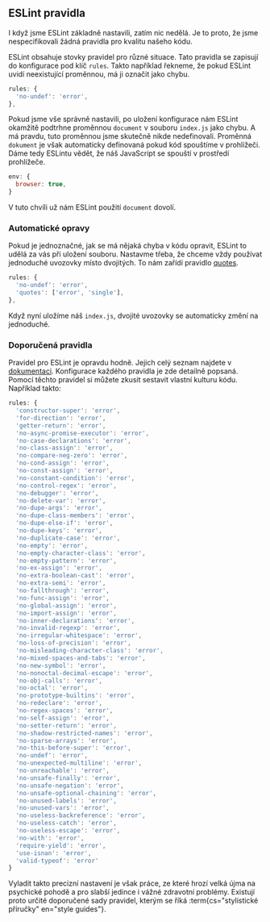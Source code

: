 ## ESLint pravidla

I když jsme ESLint základně nastavili, zatím nic nedělá. Je to proto, že jsme nespecifikovali žádná pravidla pro kvalitu našeho kódu. 

ESLint obsahuje stovky pravidel pro různé situace. Tato pravidla se zapisují do konfigurace pod klíč `rules`. Takto například řekneme, že pokud ESLint uvidí neexistující proměnnou, má ji označit jako chybu.

```js
rules: {
  'no-undef': 'error',
},
```

Pokud jsme vše správně nastavili, po uložení konfigurace nám ESLint okamžitě podtrhne proměnnou `document` v souboru `index.js` jako chybu. A má pravdu, tuto proměnnou jsme skutečně nikde nedefinovali. Proměnná `dokument` je však automaticky definovaná pokud kód spouštíme v prohlížeči. Dáme tedy ESLintu vědět, že náš JavaScript se spouští v prostředí prohlížeče.

```js
env: {
  browser: true,
}
```

V tuto chvíli už nám ESLint použití `document` dovolí.

### Automatické opravy

Pokud je jednoznačné, jak se má nějaká chyba v kódu opravit, ESLint to udělá za vás při uložení souboru. Nastavme třeba, že chceme vždy používat jednoduché uvozovky místo dvojitých. To nám zařídí pravidlo [quotes](https://eslint.org/docs/latest/rules/quotes).

```js
rules: {
  'no-undef': 'error',
  'quotes': ['error', 'single'],
},
```

Když nyní uložíme náš `index.js`, dvojité uvozovky se automaticky změní na jednoduché.

### Doporučená pravidla

Pravidel pro ESLint je opravdu hodně. Jejich celý seznam najdete v [dokumentaci](https://eslint.org/docs/latest/rules). Konfigurace každého pravidla je zde detailně popsaná. Pomocí těchto pravidel si můžete zkusit sestavit vlastní kulturu kódu. Například takto:

```js
rules: {
  'constructor-super': 'error',
  'for-direction': 'error',
  'getter-return': 'error',
  'no-async-promise-executor': 'error',
  'no-case-declarations': 'error',
  'no-class-assign': 'error',
  'no-compare-neg-zero': 'error',
  'no-cond-assign': 'error',
  'no-const-assign': 'error',
  'no-constant-condition': 'error',
  'no-control-regex': 'error',
  'no-debugger': 'error',
  'no-delete-var': 'error',
  'no-dupe-args': 'error',
  'no-dupe-class-members': 'error',
  'no-dupe-else-if': 'error',
  'no-dupe-keys': 'error',
  'no-duplicate-case': 'error',
  'no-empty': 'error',
  'no-empty-character-class': 'error',
  'no-empty-pattern': 'error',
  'no-ex-assign': 'error',
  'no-extra-boolean-cast': 'error',
  'no-extra-semi': 'error',
  'no-fallthrough': 'error',
  'no-func-assign': 'error',
  'no-global-assign': 'error',
  'no-import-assign': 'error',
  'no-inner-declarations': 'error',
  'no-invalid-regexp': 'error',
  'no-irregular-whitespace': 'error',
  'no-loss-of-precision': 'error',
  'no-misleading-character-class': 'error',
  'no-mixed-spaces-and-tabs': 'error',
  'no-new-symbol': 'error',
  'no-nonoctal-decimal-escape': 'error',
  'no-obj-calls': 'error',
  'no-octal': 'error',
  'no-prototype-builtins': 'error',
  'no-redeclare': 'error',
  'no-regex-spaces': 'error',
  'no-self-assign': 'error',
  'no-setter-return': 'error',
  'no-shadow-restricted-names': 'error',
  'no-sparse-arrays': 'error',
  'no-this-before-super': 'error',
  'no-undef': 'error',
  'no-unexpected-multiline': 'error',
  'no-unreachable': 'error',
  'no-unsafe-finally': 'error',
  'no-unsafe-negation': 'error',
  'no-unsafe-optional-chaining': 'error',
  'no-unused-labels': 'error',
  'no-unused-vars': 'error',
  'no-useless-backreference': 'error',
  'no-useless-catch': 'error',
  'no-useless-escape': 'error',
  'no-with': 'error',
  'require-yield': 'error',
  'use-isnan': 'error',
  'valid-typeof': 'error'
}
```

Vyladit takto precizní nastavení je však práce, ze které hrozí velká újma na psychické pohodě a pro slabší jedince i vážné zdravotní problémy. Existují proto určité doporučené sady pravidel, kterým se říká :term{cs="stylistické příručky" en="style guides"}.

